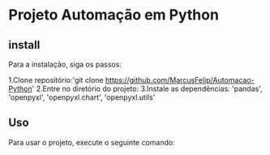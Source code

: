 # Projeto Automação em Python

## install

Para a instalação, siga os passos:

1.Clone repositório:'git clone https://github.com/MarcusFelip/Automacao-Python'
2.Entre no diretório do projeto:
3.Instale as dependências: 'pandas', 'openpyxl', 'openpyxl.chart', 'openpyxl.utils'

## Uso

Para usar o projeto, execute o seguinte comando:
